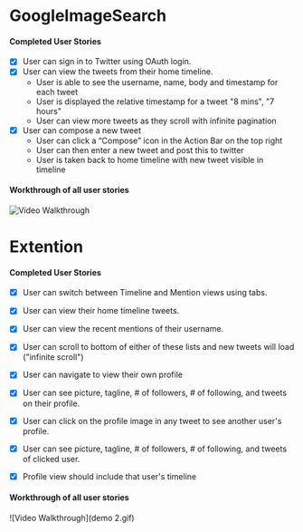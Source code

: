 GoogleImageSearch
=================
#### Completed User Stories
   * [x]  User can sign in to Twitter using OAuth login. 
   * [x]  User can view the tweets from their home timeline.
      - User is able to see the username, name, body and timestamp for each tweet
      - User is displayed the relative timestamp for a tweet "8 mins", "7 hours"
      - User can view more tweets as they scroll with infinite pagination
   * [x]  User can compose a new tweet
      - User can click a “Compose” icon in the Action Bar on the top right
      - User can then enter a new tweet and post this to twitter
      - User is taken back to home timeline with new tweet visible in timeline


#### Workthrough of all user stories

![Video Walkthrough](demo.gif)

Extention
==================
#### Completed User Stories


 * [x] User can switch between Timeline and Mention views using tabs.
 * [x] User can view their home timeline tweets.
 * [x] User can view the recent mentions of their username.
 * [x] User can scroll to bottom of either of these lists and new tweets will load ("infinite scroll")

 * [x] User can navigate to view their own profile
 * [x] User can see picture, tagline, # of followers, # of following, and tweets on their profile.
 * [x] User can click on the profile image in any tweet to see another user's profile.
 * [x] User can see picture, tagline, # of followers, # of following, and tweets of clicked user.
 * [x] Profile view should include that user's timeline

#### Workthrough of all user stories

![Video Walkthrough](demo 2.gif)
